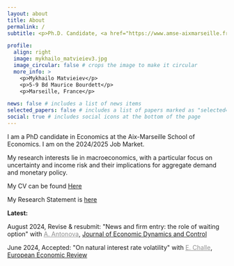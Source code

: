 ```yaml
---
layout: about
title: About
permalink: /
subtitle: <p>Ph.D. Candidate, <a href="https://www.amse-aixmarseille.fr/fr" target="_blank">Aix-Marseille School of Economics</a></p><p>mykhailo.matvieiev[at]univ-amu.fr</p>

profile:
  align: right
  image: mykhailo_matvieiev3.jpg
  image_circular: false # crops the image to make it circular
  more_info: >
    <p>Mykhailo Matvieiev</p>
    <p>5-9 Bd Maurice Bourdett</p>
    <p>Marseille, France</p>

news: false # includes a list of news items
selected_papers: false # includes a list of papers marked as "selected={true}"
social: true # includes social icons at the bottom of the page
---
```


I am a PhD candidate in Economics at the Aix-Marseille School of Economics. I am on the 2024/2025 Job Market.

My research interests lie in macroeconomics, with a particular focus on uncertainty and income risk and their implications for aggregate demand and monetary policy.


My CV can be found <a href="https://mykhailo-matvieiev.github.io/assets/pdf/CV_Matvieiev.pdf" target="_blank">Here</a> 

My Research Statement is [here](https://mykhailo-matvieiev.github.io/)










<b>Latest:</b>

August 2024, Revise & resubmit: "News and firm entry: the role of waiting option" with <a href="https://sites.google.com/view/anastasiia-antonova/" style="color:#909090;" target="_blank"><u>A. Antonova</u></a>, <u>Journal of Economic Dynamics and Control</u> 

June 2024, Accepted: "On natural interest rate volatility" with <a href="https://sites.google.com/site/edouardchalle/" style="color:#909090;" target="_blank"><u>E. Challe</u></a>, <u>European Economic Review</u>
